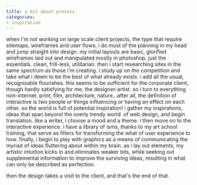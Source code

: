 ```yaml
---
title: a bit about process.
categories:
- inspiration
---
```


when i'm not working on large scale client projects, the type that require sitemaps, wireframes and user flows, i do most of the planning in my head and jump straight into design. my initial layouts are basic, glorified wireframes laid out and manipulated mostly in photoshop. just the essentials. clean, frill-less, utilitarian. then i start researching sites in the same spectrum as those i'm creating. i study up on the competition and take what i deem to be the best of what already exists. i add all the usual, recognisable flourishes. this seems to be sufficient for the corporate client, though hardly satisfying for me, the designer-artist. so i turn to everything non-internet. print, film, architecture, nature...after all, the definition of interactive is two people or things influencing or having an effect on each other. so the world is full of potential inspiration! i gather my inspirations, ideas that span beyond the overly trendy world  of web design, and begin translation. like a writer, i choose a mood and a theme. i then move on to the interactive experience. i have a library of isms, thanks to my art school training, that serve as filters for transforming the what of user experience to how. finally, i begin to play with graphics as a means of communicating the myriad of ideas fluttering about within my brain. as i lay out elements, my artistic intuition kicks in and eliminates weaker bits, while seeking out supplemental information to improve the surviving ideas, resulting in what can only be described as perfection.

then the design takes a visit to the client, and that's the end of that.
